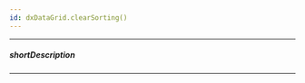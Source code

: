 ```yaml
---
id: dxDataGrid.clearSorting()
---
```

---
##### shortDescription
<!-- Description goes here -->

---
<!-- Description goes here -->